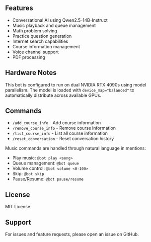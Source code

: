 
## Features

- Conversational AI using Qwen2.5-14B-Instruct
- Music playback and queue management
- Math problem solving
- Practice question generation
- Internet search capabilities
- Course information management
- Voice channel support
- PDF processing

## Hardware Notes

This bot is configured to run on dual NVIDIA RTX 4090s using model parallelism. The model is loaded with `device_map="balanced"` to automatically distribute across available GPUs.

## Commands

- `/add_course_info` - Add course information
- `/remove_course_info` - Remove course information
- `/list_course_info` - List all course information
- `/reset_conversation` - Reset conversation history

Music commands are handled through natural language in mentions:
- Play music: `@bot play <song>`
- Queue management: `@bot queue`
- Volume control: `@bot volume <0-100>`
- Skip: `@bot skip`
- Pause/Resume: `@bot pause/resume`

## License

MIT License

## Support

For issues and feature requests, please open an issue on GitHub.
